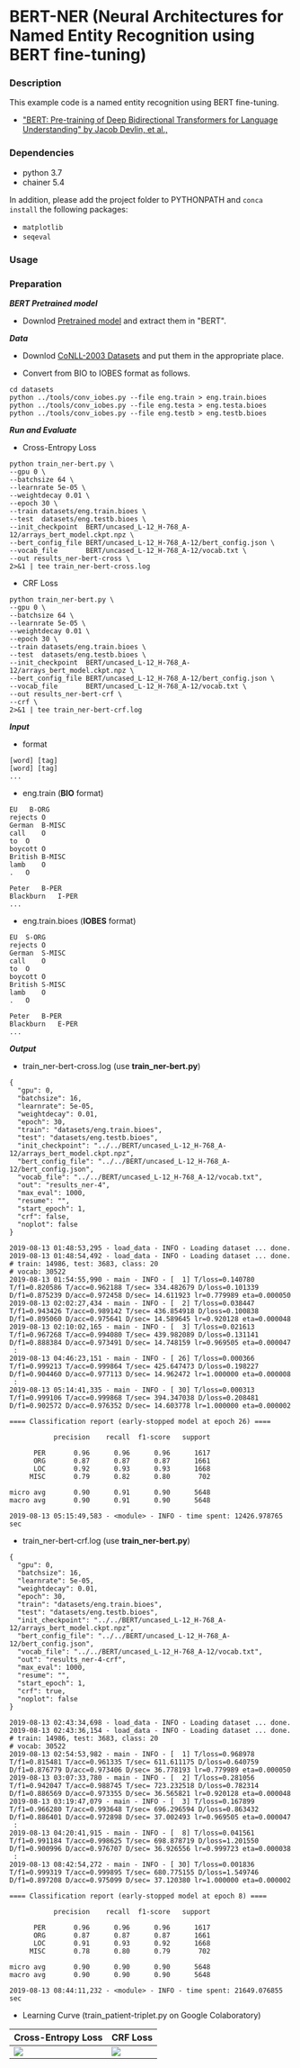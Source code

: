 # BERT-NER (Neural Architectures for Named Entity Recognition using BERT fine-tuning)

### Description

This example code is a named entity recognition using BERT fine-tuning.

- ["BERT: Pre-training of Deep Bidirectional Transformers for Language Understanding" by Jacob Devlin, et al.,](https://arxiv.org/abs/1810.04805)

### Dependencies
- python 3.7
- chainer 5.4

In addition, please add the project folder to PYTHONPATH and `conca install` the following packages:
- `matplotlib`
- `seqeval`

### Usage ###

### Preparation ###

***BERT Pretrained model***

  - Downlod [Pretrained model](https://github.com/google-research/bert) and extract them in "BERT".

***Data***

  - Downlod [CoNLL-2003 Datasets](https://github.com/glample/tagger/tree/master/dataset) and put them in the appropriate place.

  - Convert from BIO to IOBES format as follows.

```
cd datasets
python ../tools/conv_iobes.py --file eng.train > eng.train.bioes
python ../tools/conv_iobes.py --file eng.testa > eng.testa.bioes
python ../tools/conv_iobes.py --file eng.testb > eng.testb.bioes
```


***Run and Evaluate***

- Cross-Entropy Loss

```
python train_ner-bert.py \
--gpu 0 \
--batchsize 64 \
--learnrate 5e-05 \
--weightdecay 0.01 \
--epoch 30 \
--train datasets/eng.train.bioes \
--test  datasets/eng.testb.bioes \
--init_checkpoint  BERT/uncased_L-12_H-768_A-12/arrays_bert_model.ckpt.npz \
--bert_config_file BERT/uncased_L-12_H-768_A-12/bert_config.json \
--vocab_file       BERT/uncased_L-12_H-768_A-12/vocab.txt \
--out results_ner-bert-cross \
2>&1 | tee train_ner-bert-cross.log
```

- CRF Loss

```
python train_ner-bert.py \
--gpu 0 \
--batchsize 64 \
--learnrate 5e-05 \
--weightdecay 0.01 \
--epoch 30 \
--train datasets/eng.train.bioes \
--test  datasets/eng.testb.bioes \
--init_checkpoint  BERT/uncased_L-12_H-768_A-12/arrays_bert_model.ckpt.npz \
--bert_config_file BERT/uncased_L-12_H-768_A-12/bert_config.json \
--vocab_file       BERT/uncased_L-12_H-768_A-12/vocab.txt \
--out results_ner-bert-crf \
--crf \
2>&1 | tee train_ner-bert-crf.log
```

***Input***

- format
```
[word] [tag]
[word] [tag]
...
```

- eng.train  (**BIO** format)
```
EU   B-ORG
rejects O
German  B-MISC
call    O
to  O
boycott O
British B-MISC
lamb    O
.   O

Peter   B-PER
Blackburn   I-PER
...
```

- eng.train.bioes  (**IOBES** format)
```
EU	S-ORG
rejects	O
German	S-MISC
call	O
to	O
boycott	O
British	S-MISC
lamb	O
.	O

Peter	B-PER
Blackburn	E-PER
...
```

***Output***

- train_ner-bert-cross.log (use **train_ner-bert.py**)
```
{
  "gpu": 0,
  "batchsize": 16,
  "learnrate": 5e-05,
  "weightdecay": 0.01,
  "epoch": 30,
  "train": "datasets/eng.train.bioes",
  "test": "datasets/eng.testb.bioes",
  "init_checkpoint": "../../BERT/uncased_L-12_H-768_A-12/arrays_bert_model.ckpt.npz",
  "bert_config_file": "../../BERT/uncased_L-12_H-768_A-12/bert_config.json",
  "vocab_file": "../../BERT/uncased_L-12_H-768_A-12/vocab.txt",
  "out": "results_ner-4",
  "max_eval": 1000,
  "resume": "",
  "start_epoch": 1,
  "crf": false,
  "noplot": false
}

2019-08-13 01:48:53,295 - load_data - INFO - Loading dataset ... done.
2019-08-13 01:48:54,492 - load_data - INFO - Loading dataset ... done.
# train: 14986, test: 3683, class: 20
# vocab: 30522
2019-08-13 01:54:55,990 - main - INFO - [  1] T/loss=0.140780 T/f1=0.820586 T/acc=0.962188 T/sec= 334.482679 D/loss=0.101339 D/f1=0.875239 D/acc=0.972458 D/sec= 14.611923 lr=0.779989 eta=0.000050
2019-08-13 02:02:27,434 - main - INFO - [  2] T/loss=0.038447 T/f1=0.943426 T/acc=0.989142 T/sec= 436.854918 D/loss=0.100838 D/f1=0.895060 D/acc=0.975641 D/sec= 14.589645 lr=0.920128 eta=0.000048
2019-08-13 02:10:02,165 - main - INFO - [  3] T/loss=0.021613 T/f1=0.967268 T/acc=0.994080 T/sec= 439.982089 D/loss=0.131141 D/f1=0.888384 D/acc=0.973491 D/sec= 14.748159 lr=0.969505 eta=0.000047
 :
2019-08-13 04:46:23,151 - main - INFO - [ 26] T/loss=0.000366 T/f1=0.999213 T/acc=0.999864 T/sec= 425.647473 D/loss=0.198227 D/f1=0.904460 D/acc=0.977113 D/sec= 14.962472 lr=1.000000 eta=0.000008
 :
2019-08-13 05:14:41,335 - main - INFO - [ 30] T/loss=0.000313 T/f1=0.999106 T/acc=0.999868 T/sec= 394.347038 D/loss=0.208481 D/f1=0.902572 D/acc=0.976352 D/sec= 14.603778 lr=1.000000 eta=0.000002

==== Classification report (early-stopped model at epoch 26) ====

           precision    recall  f1-score   support

      PER       0.96      0.96      0.96      1617
      ORG       0.87      0.87      0.87      1661
      LOC       0.92      0.93      0.93      1668
     MISC       0.79      0.82      0.80       702

micro avg       0.90      0.91      0.90      5648
macro avg       0.90      0.91      0.90      5648

2019-08-13 05:15:49,583 - <module> - INFO - time spent: 12426.978765 sec
```

- train_ner-bert-crf.log (use **train_ner-bert.py**)
```
{
  "gpu": 0,
  "batchsize": 16,
  "learnrate": 5e-05,
  "weightdecay": 0.01,
  "epoch": 30,
  "train": "datasets/eng.train.bioes",
  "test": "datasets/eng.testb.bioes",
  "init_checkpoint": "../../BERT/uncased_L-12_H-768_A-12/arrays_bert_model.ckpt.npz",
  "bert_config_file": "../../BERT/uncased_L-12_H-768_A-12/bert_config.json",
  "vocab_file": "../../BERT/uncased_L-12_H-768_A-12/vocab.txt",
  "out": "results_ner-4-crf",
  "max_eval": 1000,
  "resume": "",
  "start_epoch": 1,
  "crf": true,
  "noplot": false
}

2019-08-13 02:43:34,698 - load_data - INFO - Loading dataset ... done.
2019-08-13 02:43:36,154 - load_data - INFO - Loading dataset ... done.
# train: 14986, test: 3683, class: 20
# vocab: 30522
2019-08-13 02:54:53,982 - main - INFO - [  1] T/loss=0.968978 T/f1=0.815481 T/acc=0.961335 T/sec= 611.611175 D/loss=0.640759 D/f1=0.876779 D/acc=0.973406 D/sec= 36.778193 lr=0.779989 eta=0.000050
2019-08-13 03:07:33,780 - main - INFO - [  2] T/loss=0.281056 T/f1=0.942047 T/acc=0.988745 T/sec= 723.232518 D/loss=0.782314 D/f1=0.886569 D/acc=0.973355 D/sec= 36.565821 lr=0.920128 eta=0.000048
2019-08-13 03:19:47,079 - main - INFO - [  3] T/loss=0.167899 T/f1=0.966280 T/acc=0.993648 T/sec= 696.296594 D/loss=0.863432 D/f1=0.886401 D/acc=0.972898 D/sec= 37.002493 lr=0.969505 eta=0.000047
 :
2019-08-13 04:20:41,915 - main - INFO - [  8] T/loss=0.041561 T/f1=0.991184 T/acc=0.998625 T/sec= 698.878719 D/loss=1.201550 D/f1=0.900996 D/acc=0.976707 D/sec= 36.926556 lr=0.999723 eta=0.000038
 :
2019-08-13 08:42:54,272 - main - INFO - [ 30] T/loss=0.001836 T/f1=0.999319 T/acc=0.999895 T/sec= 680.775155 D/loss=1.549746 D/f1=0.897208 D/acc=0.975099 D/sec= 37.120380 lr=1.000000 eta=0.000002

==== Classification report (early-stopped model at epoch 8) ====

           precision    recall  f1-score   support

      PER       0.96      0.96      0.96      1617
      ORG       0.87      0.87      0.87      1661
      LOC       0.91      0.93      0.92      1668
     MISC       0.78      0.80      0.79       702

micro avg       0.90      0.90      0.90      5648
macro avg       0.90      0.90      0.90      5648

2019-08-13 08:44:11,232 - <module> - INFO - time spent: 21649.076855 sec
```

- Learning Curve (train_patient-triplet.py on Google Colaboratory)

|Cross-Entropy Loss|CRF Loss| 
|---|---|
![](results/results_ner-bert-cross.png)|![](results/results_ner-bert-crf.png)
